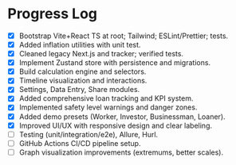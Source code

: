 # Progress Log

- [x] Bootstrap Vite+React TS at root; Tailwind; ESLint/Prettier; tests.
- [x] Added inflation utilities with unit test.
- [x] Cleaned legacy Next.js and tracker; verified tests.
- [x] Implement Zustand store with persistence and migrations.
- [x] Build calculation engine and selectors.
- [x] Timeline visualization and interactions.
- [x] Settings, Data Entry, Share modules.
- [x] Added comprehensive loan tracking and KPI system.
- [x] Implemented safety level warnings and danger zones.
- [x] Added demo presets (Worker, Investor, Businessman, Loaner).
- [x] Improved UI/UX with responsive design and clear labeling.
- [ ] Testing (unit/integration/e2e), Allure, Hurl.
- [ ] GitHub Actions CI/CD pipeline setup.
- [ ] Graph visualization improvements (extremums, better scales).
